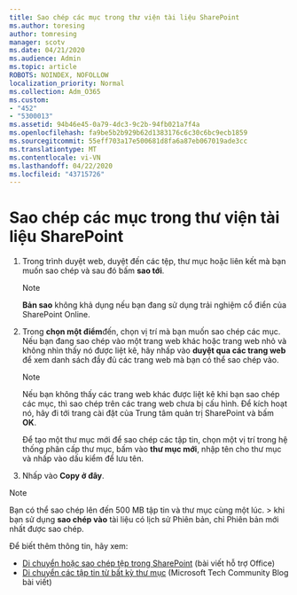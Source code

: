 ```yaml
---
title: Sao chép các mục trong thư viện tài liệu SharePoint
ms.author: toresing
author: tomresing
manager: scotv
ms.date: 04/21/2020
ms.audience: Admin
ms.topic: article
ROBOTS: NOINDEX, NOFOLLOW
localization_priority: Normal
ms.collection: Adm_O365
ms.custom:
- "452"
- "5300013"
ms.assetid: 94b46e45-0a79-4dc3-9c2b-94fb021a7f4a
ms.openlocfilehash: fa9be5b2b929b62d1383176c6c30c6bc9ecb1859
ms.sourcegitcommit: 55eff703a17e500681d8fa6a87eb067019ade3cc
ms.translationtype: MT
ms.contentlocale: vi-VN
ms.lasthandoff: 04/22/2020
ms.locfileid: "43715726"
---
```

# <a name="copy-items-in-a-sharepoint-document-library"></a>Sao chép các mục trong thư viện tài liệu SharePoint

1. Trong trình duyệt web, duyệt đến các tệp, thư mục hoặc liên kết mà bạn muốn sao chép và sau đó bấm **sao tới**.

    > [!NOTE]
    > **Bản sao** không khả dụng nếu bạn đang sử dụng trải nghiệm cổ điển của SharePoint Online.
  
2. Trong **chọn một điểm**đến, chọn vị trí mà bạn muốn sao chép các mục. Nếu bạn đang sao chép vào một trang web khác hoặc trang web nhỏ và không nhìn thấy nó được liệt kê, hãy nhấp vào **duyệt qua các trang web** để xem danh sách đầy đủ các trang web mà bạn có thể sao chép vào.

    > [!NOTE]
    > Nếu bạn không thấy các trang web khác được liệt kê khi bạn sao chép các mục, thì sao chép trên các trang web chưa bị cấu hình. Để kích hoạt nó, hãy đi tới trang cài đặt của Trung tâm quản trị SharePoint và bấm **OK**.
  
    Để tạo một thư mục mới để sao chép các tập tin, chọn một vị trí trong hệ thống phân cấp thư mục, bấm vào **thư mục mới**, nhập tên cho thư mục và nhấp vào dấu kiểm để lưu tên.

3. Nhấp vào **Copy ở đây**.

> [!NOTE]
> Bạn có thể sao chép lên đến 500 MB tập tin và thư mục cùng một lúc. > khi bạn sử dụng **sao chép vào** tài liệu có lịch sử Phiên bản, chỉ Phiên bản mới nhất được sao chép.
  
Để biết thêm thông tin, hãy xem:

 - [Di chuyển hoặc sao chép tệp trong SharePoint](https://support.office.com/article/move-or-copy-files-in-sharepoint-00e2f483-4df3-46be-a861-1f5f0c1a87bc) (bài viết hỗ trợ Office)
 - [Di chuyển các tập tin từ bất kỳ thư mục](https://techcommunity.microsoft.com/t5/Microsoft-SharePoint-Blog/Now-move-files-anywhere-in-Office-365-SharePoint-and-OneDrive/ba-p/146973) (Microsoft Tech Community Blog bài viết)   